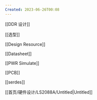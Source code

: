 ```yaml
---
Created: 2023-06-26T00:08
---
```

[[DDR 设计]]

[[选型]]

[[Design Resource]]

[[Datasheet]]

[[PWR Simulate]]

[[PCB]]

[[serdes]]

[[首页/硬件设计/LS2088A/Untitled|Untitled]]